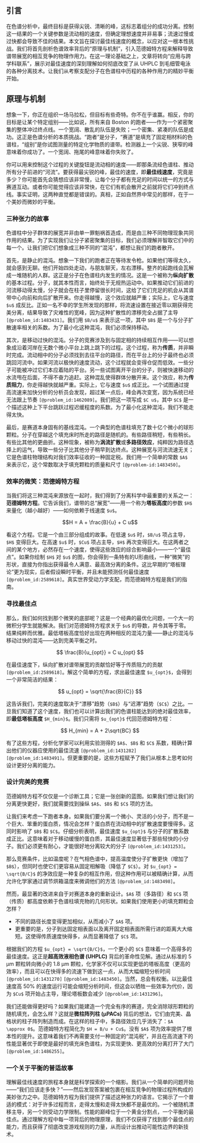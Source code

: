 ## 引言
在色谱分析中，最终目标是获得尖锐、清晰的峰，这标志着组分的成功分离。控制这一结果的一个关键参数是流动相的速度，但确定理想速度并非易事；流速过慢或过快都会导致不佳的结果。本文旨在探讨最佳线速度的概念，以应对这一根本性挑战。我们将首先剖析色谱效率背后的“原理与机制”，引入范德姆特方程来解释导致谱带展宽的相互竞争的物理作用力。在这一理论基础之上，文章将转向“应用与跨学科联系”，展示对最佳速度的深刻理解如何彻底改变了从 UHPLC 到毛细管电泳的各种分离技术。让我们从考察支配分子在色谱柱中历程的各种作用力的精妙平衡开始。

## 原理与机制

想象一下，你正在组织一场马拉松，但目标有些奇特。你不在乎谁赢。相反，你的目标是让某个特定组别——比如说，所有来自 Boston 的跑者——作为一个紧密聚集的整体冲过终点线。一个宽阔、散乱的队伍是失败；一个密集、紧凑的队伍是成功。这正是色谱分析的本质挑战。“跑者”是分子，“赛道”是填充了固定相材料的色谱柱，“组别”是你试图测量的特定化学物质的谱带。检测器上一个尖锐、狭窄的峰意味着你成功了。一个宽阔、拖尾的峰意味着你失败了。

你可以用来控制这个过程的关键旋钮是流动相的速度——即那条流经色谱柱、推动所有分子前进的“河流”。要获得最尖锐的峰，最佳的速度，即**最佳线速度**，究竟是多少？你可能首先会猜想应该非常慢，让每个分子都有充足的时间以统一的方式与赛道互动。或者你可能觉得应该非常快，在它们有机会散开之前就将它们冲到终点线。事实证明，这两种直觉都是错误的。真相，正如自然界中常见的那样，在于一个美妙而微妙的平衡。

### 三种张力的故事

色谱柱中分子群体的展宽并非由单一罪魁祸首造成，而是由三种不同物理现象共同作用的结果。为了实现我们让分子紧密聚集的目标，我们必须理解并智取它们中的每一个。让我们把它们想象成三种不同的“混沌”，都想让我们的跑者散开。

首先，是静止的混沌。想象一下我们的跑者正在等待发令枪。如果他们等得太久，就会感到无聊。他们开始四处走动，与朋友聊天，左右漂移。整齐的起跑线会瓦解成一堆随机的人群。这正是分子在色谱柱内发生的情况。这是一个被称为**纵向扩散**的基本过程。分子，就其本性而言，始终处于无规热运动中。如果推动它们前进的河流移动得太慢，分子就会在柱子里停留很长时间，这给了它们充足的机会从其谱带中心向前和向后扩散开来。你走得越慢，这个效应就越严重；实际上，它与速度 `$u$` 成反比。正如一名不幸的学生所发现的那样，将流速设置在接近零以期获得完美分离，结果导致了灾难性的宽峰，因为这种扩散性的漂移完全占据了主导 `[@problem_id:1483431]`。我们用 `$B/u$` 来表示这一项，其中 `$B$` 是一个与分子扩散速率相关的系数。为了最小化这种混沌，我们必须保持移动。

其次，是移动过快的混沌。分子的竞赛涉及到与固定相的持续相互作用——可以想象成沿着河岸在无数个微小平台上跳上跳下的过程。这个过程，称为**传质**，并非瞬时完成。流动相中的分子必须找到去往平台的路径，而在平台上的分子最终也必须跳回河流中。如果河流以极快的速度流动，这个过程就会变得仓促而低效。一些分子可能被冲过它们本应着陆的平台。另一些试图离开平台的分子，则被快速移动的水流甩在后面，不得不奋力追赶。这种混乱使得群体分散开来。这个效应，称为**传质阻力**，你走得越快就越严重。实际上，它与速度 `$u$` 成正比。一个试图通过提高流速来加快分析的分析员会发现，超过某一点后，峰会再次变宽，因为系统已经无法跟上节奏 `[@problem_id:1462089]`。我们把这一项写成 `$C u$`，其中 `$C$` 是一个描述这种上下平台跳跃过程迟缓程度的系数。为了最小化这种混沌，我们不能走得太快。

最后，是赛道本身固有的基线混沌。一个典型的色谱柱填充了数十亿个微小的球形颗粒。分子在穿越这个填充床时所走的路径是随机的。有些路径稍短，有些稍长。有些比其他的更曲折。这种现象，被称为**涡流扩散**或**多路径效应**，纯粹因为路径选择上的运气，导致一些分子比其他分子稍早到达终点。这种展宽与河流流速无关；它是色谱柱物理结构对我们效率征收的一种固定税。我们用一个简单的常数 `$A$` 来表示它，这个常数取决于填充颗粒的质量和尺寸 `[@problem-id:1483450]`。

### 效率的微笑：范德姆特方程

当我们将这三种混沌来源放在一起时，我们得到了分离科学中最重要的关系之一：**范德姆特方程**。它告诉我们，谱带的总“展宽”——用一个称为**塔板高度**的参数 `$H$` 来量化（越小越好）——如何依赖于线速度 `$u$`。

$$H = A + \frac{B}{u} + C u$$

看这个方程。它是一个由三部分组成的故事。在低速 `$u$` 时，`$B/u$` 项占主导，`$H$` 变得巨大。在高速 `$u$` 时，`$Cu$` 项占主导，`$H$` 再次变得巨大。在这两者之间的某个地方，必然存在一个速度，使得这些效应的综合影响最小——一个“最佳点”。如果你绘制 `$H$` 对 `$u$` 的图，你会得到一条特有的U形曲线，一种“微笑”的形状，直接为你指出获得最令人满意、最高效分离的条件。这比早期的“塔板理论”更为现实，后者假设瞬时平衡，并且未能预测任何最佳速度 `[@problem_id:2589618]`。真实世界受动力学支配，而范德姆特方程是我们的指南。

### 寻找最佳点

那么，我们如何找到那个微笑的底部呢？这是一个经典的最优化问题，一个大一的微积分学生就能解决。我们对范德姆特方程求关于 `$u$` 的导数，并令其等于零。结果纯粹而优雅。最低塔板高度恰好出现在两种相反的混沌力量——静止的混沌与移动过快的混沌——达到完美平衡之时。

$$ \frac{B}{u_{opt}} = C u_{opt} $$

在最佳速度下，纵向扩散对谱带展宽的贡献恰好等于传质阻力的贡献 `[@problem_id:2589618]`。解这个简单的方程，求出最佳速度 `$u_{opt}$`，会得到一个非常简洁的结果：

$$ u_{opt} = \sqrt{\frac{B}{C}} $$

这告诉我们，完美的速度取决于“漂移”趋势（`$B$`）与“迟滞”趋势（`$C$`）之比。一旦我们知道了这个速度，我们也可以计算出我们的色谱柱能达到的绝对最佳效率，即**最低塔板高度** `$H_{min}$`。我们只需将 `$u_{opt}$` 代回范德姆特方程：

$$ H_{min} = A + 2\sqrt{BC} $$

有了这些方程，分析化学家可以利用实验测得的 `$A$`、`$B$` 和 `$C$` 系数，精确计算出他们的仪器应使用的最佳流速 `[@problem_id:1431282]` `[@problem_id:1483491]`。但更重要的是，这些方程赋予了我们从根本上思考如何设计更好分离的能力。

### 设计完美的竞赛

范德姆特方程不仅仅是一个诊断工具；它是一张创新的蓝图。如果我们想让我们的分离更快更好，我们就需要找到操纵 `$A$`、`$B$` 和 `$C$` 项的方法。

让我们来考虑一下跑者本身。如果我们要分离一个微小、灵活的小分子，而不是一个巨大、笨重的蛋白质，情况会怎样？蛋白质在流动相中的扩散速度要慢得多。这同时影响了 `$B$` 和 `$C$`。仔细分析表明，最佳速度 `$u_{opt}$` 与分子的扩散系数成正比。这意味着对于移动缓慢的蛋白质，其最佳速度显著低于那些轻快的小分子。我们必须更有耐心，才能很好地分离较大的分子 `[@problem_id:1431253]`。

那么竞赛条件，比如温度呢？在气相色谱中，提高温度使分子扩散更快（增加了 `$B$`），但同时也使它们更容易从固定相解吸（降低了 `$C$`）。对 `$u_{opt} = \sqrt{B/C}$` 的净效应是一种复杂的相互作用，但这种作用可以被精确计算，从而允许化学家通过调节烘箱温度来微调他们的方法 `[@problem_id:1483498]`。

然而，最显著的改进来自于对赛道本身的重新设计。`$A$` 项（多路径）和 `$C$` 项（传质）都高度依赖于色谱柱填充物的几何形状。如果我们使用更小的填充颗粒会怎样？
- 不同的路径长度变得更加相似，从而减小了 `$A$` 项。
- 更重要的是，分子到达固定相表面以及离开固定相表面所需行进的距离大大缩短。这使得传质速度快得多，从而显著降低了 `$C$` 项。

根据我们的方程 `$u_{opt} = \sqrt{B/C}$`，一个更小的 `$C$` 意味着一个高得多的最佳速度。这正是**超高效液相色谱 (UHPLC)** 背后的革命性见解。通过从标准的 5 µm 颗粒转向微小的 1.8 µm 颗粒，化学家不仅可以实现更低的塔板高度（更高的效率），而且可以在快得多的流速下做到这一点，从而大幅缩短分析时间 `[@problem_id:1431270]` `[@problem_id:1483450]`。当然，总会有权衡。以比最佳速度高 50% 的速度运行可能会缩短分析时间，但这会以牺牲一些效率为代价，因为 `$Cu$` 项开始占主导，理论塔板数会减少 `[@problem_id:1431296]`。

我们还能做得更好吗？如果我们能建造一个完全有序的赛道，完全消除球形颗粒的随机填充，会怎么样？这就是**微柱阵列柱 (μPACs)** 背后的想法，它们由完美、晶格状的柱子阵列制造而成。在这样的柱子中，多路径效应几乎消失了：`$A \approx 0$`。范德姆特方程简化为 `$H = B/u + Cu$`。没有 `$A$` 项为效率提供了根本性的提升。这意味着我们不再需要支付一种固定的“混沌税”，并且在高流速下的性能显著优于即使是最好的填充床色谱柱，为实现更快、更高效的分离打开了大门 `[@problem_id:1486255]`。

### 一个关于平衡的普适故事

理解最佳线速度的旅程本身就是科学探索的一个缩影。我们从一个简单的问题开始——“我们应该走多快？”——然后发现答案被包裹在相互竞争的物理过程所构成的美妙张力之中。范德姆特方程为我们提供了描述这种张力的语言。它揭示了一个普适的模式：对于许多过程而言，走得太慢和走得太快都不是最优的。一个被随机漂移主导，另一个则受动力学限制。性能的巅峰位于一个黄金分割点，一个平衡的最佳点。通过理解方程中每一项背后的物理原理，我们不仅获得了找到那个最佳点的能力，而且获得了彻底改变游戏规则的力量，从而设计出推动可能性边界的新技术。

